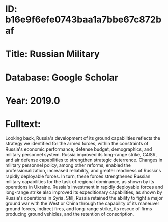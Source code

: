 # ID: b16e9f6efe0743baa1a7bbe67c872baf
# Title: Russian Military
# Database: Google Scholar
# Year: 2019.0
# Fulltext:
Looking back, Russia's development of its ground capabilities reflects the strategy we identified for the armed forces, within the constraints of Russia's economic performance, defense budget, demographics, and military personnel system.
Russia improved its long-range strike, C4ISR, and air defense capabilities to strengthen strategic deterrence.
Changes in military personnel policy, among other reforms, enabled the professionalization, increased reliability, and greater readiness of Russia's rapidly deployable forces.
In turn, these forces strengthened Russian military capabilities for the task of regional dominance, as shown by its operations in Ukraine.
Russia's investment in rapidly deployable forces and long-range strike also improved its expeditionary capabilities, as shown by Russia's operations in Syria.
Still, Russia retained the ability to fight a major ground war with the West or China through the capability of its maneuver ground forces, indirect fires, and long-range strike, its rescue of firms producing ground vehicles, and the retention of conscription.